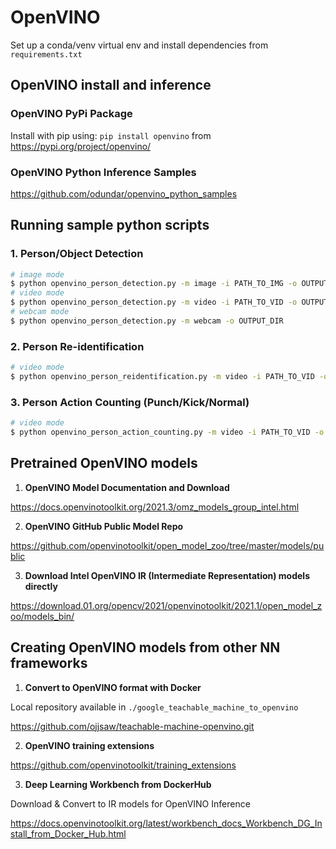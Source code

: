 # OpenVINO

Set up a conda/venv virtual env and install dependencies from  `requirements.txt`

## OpenVINO install and inference

### OpenVINO PyPi Package

Install with pip using: `pip install openvino` from <https://pypi.org/project/openvino/>

### OpenVINO Python Inference Samples

<https://github.com/odundar/openvino_python_samples>

## Running sample python scripts

### 1. Person/Object Detection

```bash
# image mode
$ python openvino_person_detection.py -m image -i PATH_TO_IMG -o OUTPUT_DIR
# video mode
$ python openvino_person_detection.py -m video -i PATH_TO_VID -o OUTPUT_DIR
# webcam mode
$ python openvino_person_detection.py -m webcam -o OUTPUT_DIR
```

### 2. Person Re-identification

```bash
# video mode
$ python openvino_person_reidentification.py -m video -i PATH_TO_VID -o OUTPUT_DIR
```

### 3. Person Action Counting (Punch/Kick/Normal)

```bash
# video mode
$ python openvino_person_action_counting.py -m video -i PATH_TO_VID -o OUTPUT_DIR
```

## Pretrained OpenVINO models

1.  **OpenVINO Model Documentation and Download**

<https://docs.openvinotoolkit.org/2021.3/omz_models_group_intel.html>

2.  **OpenVINO GitHub Public Model Repo**

<https://github.com/openvinotoolkit/open_model_zoo/tree/master/models/public>

3.  **Download Intel OpenVINO IR (Intermediate Representation) models directly**

<https://download.01.org/opencv/2021/openvinotoolkit/2021.1/open_model_zoo/models_bin/>

## Creating OpenVINO models from other NN frameworks

1.  **Convert to OpenVINO format with Docker**

Local repository available in `./google_teachable_machine_to_openvino`

<https://github.com/ojjsaw/teachable-machine-openvino.git>

2.  **OpenVINO training extensions**

<https://github.com/openvinotoolkit/training_extensions>

3.  **Deep Learning Workbench from DockerHub**

Download & Convert to IR models for OpenVINO Inference

<https://docs.openvinotoolkit.org/latest/workbench_docs_Workbench_DG_Install_from_Docker_Hub.html>
